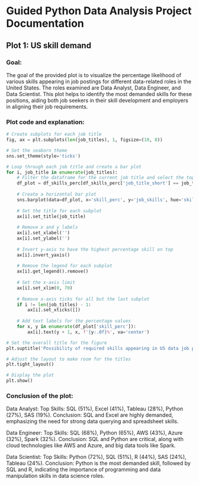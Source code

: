# Guided Python Data Analysis Project Documentation

## Plot 1: US skill demand
### Goal:
The goal of the provided plot is to visualize the percentage likelihood of various skills appearing in job postings for different data-related roles in the United States. The roles examined are Data Analyst, Data Engineer, and Data Scientist. This plot helps to identify the most demanded skills for these positions, aiding both job seekers in their skill development and employers in aligning their job requirements.

### Plot code and explanation:
```python
# Create subplots for each job title
fig, ax = plt.subplots(len(job_titles), 1, figsize=(10, 8))

# Set the seaborn theme
sns.set_theme(style='ticks')

# Loop through each job title and create a bar plot
for i, job_title in enumerate(job_titles):
    # Filter the dataframe for the current job title and select the top 5 skills
    df_plot = df_skills_perc[df_skills_perc['job_title_short'] == job_title].head(5)[::-1]
    
    # Create a horizontal bar plot
    sns.barplot(data=df_plot, x='skill_perc', y='job_skills', hue='skill_count', ax=ax[i], palette='dark:b_r')
    
    # Set the title for each subplot
    ax[i].set_title(job_title)
    
    # Remove x and y labels
    ax[i].set_xlabel('')
    ax[i].set_ylabel('')
    
    # Invert y-axis to have the highest percentage skill on top
    ax[i].invert_yaxis()
    
    # Remove the legend for each subplot
    ax[i].get_legend().remove()
    
    # Set the x-axis limit
    ax[i].set_xlim(0, 70)
    
    # Remove x-axis ticks for all but the last subplot
    if i != len(job_titles) - 1:
        ax[i].set_xticks([])
    
    # Add text labels for the percentage values
    for x, y in enumerate(df_plot['skill_perc']):
        ax[i].text(y + 1, x, f'{y:.0f}%', va='center')

# Set the overall title for the figure
plt.suptitle('Possibility of required skills appearing in US data job postings')

# Adjust the layout to make room for the titles
plt.tight_layout()

# Display the plot
plt.show()
```

### Conclusion of the plot:
Data Analyst:
Top Skills: SQL (51%), Excel (41%), Tableau (28%), Python (27%), SAS (19%).
Conclusion: SQL and Excel are highly demanded, emphasizing the need for strong data querying and spreadsheet skills.

Data Engineer:
Top Skills: SQL (68%), Python (65%), AWS (43%), Azure (32%), Spark (32%).
Conclusion: SQL and Python are critical, along with cloud technologies like AWS and Azure, and big data tools like Spark.

Data Scientist:
Top Skills: Python (72%), SQL (51%), R (44%), SAS (24%), Tableau (24%).
Conclusion: Python is the most demanded skill, followed by SQL and R, indicating the importance of programming and data manipulation skills in data science roles.
